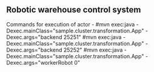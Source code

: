 
## Robotic warehouse control system

Commands for execution of actor - 
#mvn exec:java -Dexec.mainClass="sample.cluster.transformation.App" -Dexec.args="backend 25251"
#mvn exec:java -Dexec.mainClass="sample.cluster.transformation.App" -Dexec.args="backend 25252"
#mvn exec:java -Dexec.mainClass="sample.cluster.transformation.App" -Dexec.args="workerRobot 0"
